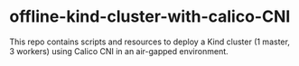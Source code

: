 # offline-kind-cluster-with-calico-CNI
This repo contains scripts and resources to deploy a Kind cluster (1 master, 3 workers) using Calico CNI in an air-gapped environment.
